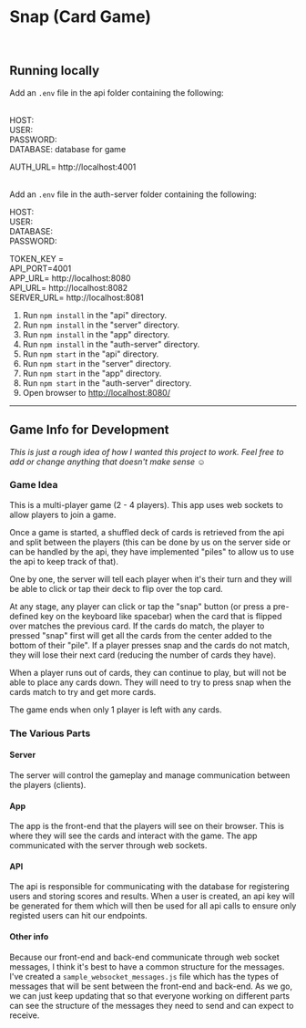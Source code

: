 # Snap (Card Game)
<br>

## Running locally

Add an `.env` file in the api folder containing the following: <br/> <br/>

HOST: <br/>
USER: <br/>
PASSWORD: <br/>
DATABASE: database for game <br/>

AUTH_URL= http://localhost:4001 <br/> <br/>


Add an `.env` file in the auth-server folder containing the following: <br/>

HOST: <br/>
USER: <br/>
DATABASE: <br/>
PASSWORD: <br/>

TOKEN_KEY = <br/>
API_PORT=4001 <br/>
APP_URL= http://localhost:8080 <br/>
API_URL= http://localhost:8082 <br/>
SERVER_URL= http://localhost:8081 <br/>


1. Run `npm install` in the "api" directory.
2. Run `npm install` in the "server" directory.
3. Run `npm install` in the "app" directory.
4. Run `npm install` in the "auth-server" directory.
5. Run `npm start` in the "api" directory.
6. Run `npm start` in the "server" directory.
7. Run `npm start` in the "app" directory.
8. Run `npm start` in the "auth-server" directory.
9. Open browser to [http://localhost:8080/](http://localhost:8080/)

<hr>

## Game Info for Development

*This is just a rough idea of how I wanted this project to work. Feel free to add or change anything that doesn't make sense ☺️*

### Game Idea

This is a multi-player game (2 - 4 players). This app uses web sockets to allow players to join a game.

Once a game is started, a shuffled deck of cards is retrieved from the api and split between the players (this can be done by us on the server side or can be handled by the api, they have implemented "piles" to allow us to use the api to keep track of that).

One by one, the server will tell each player when it's their turn and they will be able to click or tap their deck to flip over the top card.

At any stage, any player can click or tap the "snap" button (or press a pre-defined key on the keyboard like spacebar) when the card that is flipped over matches the previous card. If the cards do match, the player to pressed "snap" first will get all the cards from the center added to the bottom of their "pile". If a player presses snap and the cards do not match, they will lose their next card (reducing the number of cards they have).

When a player runs out of cards, they can continue to play, but will not be able to place any cards down. They will need to try to press snap when the cards match to try and get more cards.

The game ends when only 1 player is left with any cards.

### The Various Parts

#### Server
The server will control the gameplay and manage communication between the players (clients).

#### App
The app is the front-end that the players will see on their browser. This is where they will see the cards and interact with the game. The app communicated with the server through web sockets.

#### API
The api is responsible for communicating with the database for registering users and storing scores and results. When a user is created, an api key will be generated for them which will then be used for all api calls to ensure only registed users can hit our endpoints.

#### Other info
Because our front-end and back-end communicate through web socket messages, I think it's best to have a common structure for the messages. I've created a `sample_websocket_messages.js` file which has the types of messages that will be sent between the front-end and back-end. As we go, we can just keep updating that so that everyone working on different parts can see the structure of the messages they need to send and can expect to receive.
<br><br><br><br><br><br><br><br>




